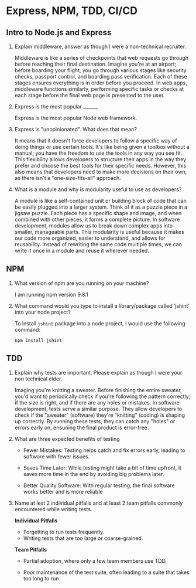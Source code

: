 # Express, NPM, TDD, CI/CD

## Intro to Node.js and Express

1. Explain middleware, answer as though I were a non-technical recruiter. 

    Middleware is like a series of checkpoints that web requests go through before reaching their final destination. Imagine you're at an airport; before boarding your flight, you go through various stages like security checks, passport control, and boarding pass verification. Each of these stages ensures everything is in order before you proceed. In web apps, middleware functions similarly, performing specific tasks or checks at each stage before the final web page is presented to the user.

2. Express is the most popular ______. 

    Express is the most popular Node web framework. 

3. Express is "unopinionated". What does that mean? 

    It means that it doesn't force developers to follow a specific way of doing things or use certain tools. It's like being given a toolbox without a manual; you have the freedom to use the tools in any way you see fit. This flexibility allows developers to structure their apps in the way they prefer and choose the best tools for their specific needs. However, this also means that developers need to make more decisions on their own, as there isn't a "one-size-fits-all" approach.

4. What is a module and why is modularity useful to use as developers? 

    A module is like a self-contained unit or building block of code that can be easily plugged into a larger system. Think of it as a puzzle piece in a jigsaw puzzle. Each piece has a specific shape and image, and when combined with other pieces, it forms a complete picture. In software development, modules allow us to break down complex apps into smaller, manageable parts. This modularity is useful because it makes our code more organized, easier to understand, and allows for reusability. Instead of rewriting the same code multiple times, we can write it once in a module and reuse it wherever needed.

## NPM 

1. What version of npm are you running on your machine?

    I am running npm version 9.8.1


2. What command would you type to install a library/package called ‘jshint’ into your node project?

    To install `jshint` package into a node project, I would use the following command: 

    `npm install jshint`

## TDD

1. Explain why tests are important. Please explain as though I were your non technical elder.

    Imaging you're knitting a sweater. Before finishing the entire sweater, you'd want to periodically check if you're following the pattern correctly, if the size is right, and if there are any holes or mistakes. In software development, tests serve a similar purpose. They allow developers to check if the "sweater" (software) they're "knitting" (coding) is shaping up correctly. By running these tests, they can catch any "holes" or errors early on, ensuriing the final product is error-free. 


2. What are three expected benefits of testing

    - Fewer Mistakes: Testing helps  catch and fix errors early, leading to software with fewer issues. 

    -  Saves Time Later: While testing might take a bit of time upfront, it saves more time in the end by avoiding big problems later. 

    - Better Quality Software: With regular testing, the final software works better and is more reliable


3. Name at lest 2 individual pitfalls and at least 2 team pitfalls commonly encountered while writing tests.

    **Individual Pitfalls**

    - Forgetting to run tests frequently. 
    - Writing tests that are too large or coarse-grained. 

    **Team Pitfalls**

    - Partial adoption, where only a few team members use TDD. 

    - Poor maintenance of the test suite, often leading to a suite that takes too long to run. 
